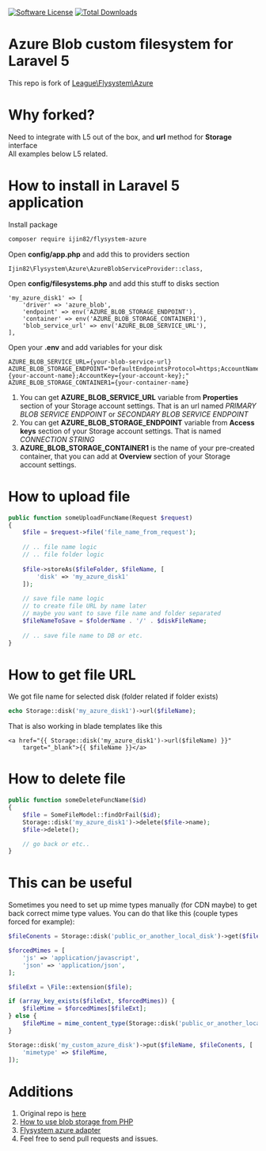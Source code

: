 [![Software License](https://img.shields.io/badge/license-MIT-brightgreen.svg?style=flat-square)](LICENSE)
[![Total Downloads](https://poser.pugx.org/ijin82/flysystem-azure/downloads)](https://packagist.org/packages/ijin82/flysystem-azure)

# Azure Blob custom filesystem for Laravel 5
This repo is fork of [League\Flysystem\Azure](https://github.com/thephpleague/flysystem-azure)

# Why forked?
Need to integrate with L5 out of the box, and **url** method for **Storage** interface  
All examples below L5 related.   

# How to install in Laravel 5 application

Install package
```bash
composer require ijin82/flysystem-azure
```

Open **config/app.php** and add this to providers section
```
Ijin82\Flysystem\Azure\AzureBlobServiceProvider::class,
```

Open **config/filesystems.php** and add this stuff to disks section
```
'my_azure_disk1' => [
    'driver' => 'azure_blob',
    'endpoint' => env('AZURE_BLOB_STORAGE_ENDPOINT'),
    'container' => env('AZURE_BLOB_STORAGE_CONTAINER1'),
    'blob_service_url' => env('AZURE_BLOB_SERVICE_URL'),
],
```

Open your **.env** and add variables for your disk
```
AZURE_BLOB_SERVICE_URL={your-blob-service-url}
AZURE_BLOB_STORAGE_ENDPOINT="DefaultEndpointsProtocol=https;AccountName={your-account-name};AccountKey={your-account-key};"
AZURE_BLOB_STORAGE_CONTAINER1={your-container-name}
```
1. You can get **AZURE_BLOB_SERVICE_URL** variable from **Properties** section of your Storage account settings.
That is an url named *PRIMARY BLOB SERVICE ENDPOINT* or *SECONDARY BLOB SERVICE ENDPOINT*
1. You can get **AZURE_BLOB_STORAGE_ENDPOINT** variable from **Access keys** section of your Storage account settings.
That is named *CONNECTION STRING*
1. **AZURE_BLOB_STORAGE_CONTAINER1** is the name of your pre-created container, that you can add at **Overview** 
section of your Storage account settings.

# How to upload file
```php
public function someUploadFuncName(Request $request)
{
    $file = $request->file('file_name_from_request');  
    
    // .. file name logic
    // .. file folder logic
    
    $file->storeAs($fileFolder, $fileName, [
        'disk' => 'my_azure_disk1'
    ]);  
    
    // save file name logic
    // to create file URL by name later
    // maybe you want to save file name and folder separated
    $fileNameToSave = $folderName . '/' . $diskFileName;
    
    // .. save file name to DB or etc.
}
```

# How to get file URL

We got file name for selected disk (folder related if folder exists)
```php
echo Storage::disk('my_azure_disk1')->url($fileName);
```
That is also working in blade templates like this
```
<a href="{{ Storage::disk('my_azure_disk1')->url($fileName) }}"
    target="_blank">{{ $fileName }}</a>
```

# How to delete file 
```php
public function someDeleteFuncName($id)
{
    $file = SomeFileModel::findOrFail($id);
    Storage::disk('my_azure_disk1')->delete($file->name);
    $file->delete();

    // go back or etc..
}
```
# This can be useful
Sometimes you need to set up mime types manually (for CDN maybe) to get back correct mime type values. You can do that like this (couple types forced for example):
```php
$fileConents = Storage::disk('public_or_another_local_disk')->get($file);

$forcedMimes = [
    'js' => 'application/javascript',
    'json' => 'application/json',
];

$fileExt = \File::extension($file);

if (array_key_exists($fileExt, $forcedMimes)) {
    $fileMime = $forcedMimes[$fileExt];
} else {
    $fileMime = mime_content_type(Storage::disk('public_or_another_local_disk')->path($file));
}

Storage::disk('my_custom_azure_disk')->put($fileName, $fileConents, [
    'mimetype' => $fileMime,
]);
```

# Additions
1. Original repo is [here](https://github.com/thephpleague/flysystem-azure)
2. [How to use blob storage from PHP](https://docs.microsoft.com/en-us/azure/storage/storage-php-how-to-use-blobs)
3. [Flysystem azure adapter](http://flysystem.thephpleague.com/adapter/azure/)
4. Feel free to send pull requests and issues.
